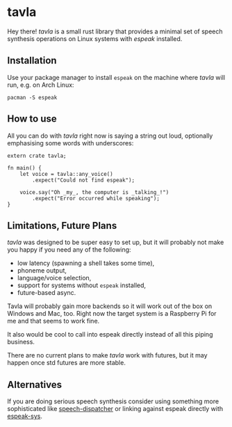 # tavla
Hey there! _tavla_ is a small rust library that provides a
minimal set of speech synthesis operations on Linux systems
with _espeak_ installed.

## Installation
Use your package manager to install `espeak` on the machine
where _tavla_ will run, e.g. on Arch Linux:

    pacman -S espeak

## How to use
All you can do with _tavla_ right now is saying a string out
loud, optionally emphasising some words with underscores:

    extern crate tavla;

    fn main() {
        let voice = tavla::any_voice()
            .expect("Could not find espeak");

        voice.say("Oh _my_, the computer is _talking_!")
            .expect("Error occurred while speaking");
    }

## Limitations, Future Plans
_tavla_ was designed to be super easy to set up, but it will
probably not make you happy if you need any of the following:
* low latency (spawning a shell takes some time),
* phoneme output,
* language/voice selection,
* support for systems without `espeak` installed,
* future-based async.

Tavla will probably gain more backends so it will work out
of the box on Windows and Mac, too. Right now the target
system is a Raspberry Pi for me and that seems to work fine.

It also would be cool to call into espeak directly instead
of all this piping business.

There are no current plans to make _tavla_ work with futures,
but it may happen once std futures are more stable.

## Alternatives
If you are doing serious speech synthesis consider using
something more sophisticated like
[speech-dispatcher](https://crates.io/crates/speech-dispatcher)
or linking against espeak directly with
[espeak-sys](https://crates.io/crates/espeak-sys).

